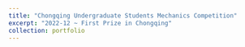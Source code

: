```yaml
---
title: "Chongqing Undergraduate Students Mechanics Competition"
excerpt: "2022-12 ~ First Prize in Chongqing"
collection: portfolio
---
```

